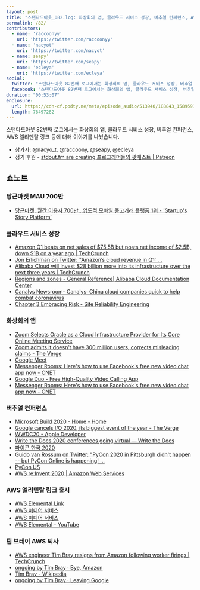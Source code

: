 ```yaml
---
layout: post
title: "스탠다드아웃_082.log: 화상회의 앱, 클라우드 서비스 성장, 버추얼 컨퍼런스, AWS 엘리멘탈 링크 등"
permalink: /82/
contributors:
  - name: 'raccoonyy'
    uri: 'https://twitter.com/raccoonyy'
  - name: 'nacyot'
    uri: 'https://twitter.com/nacyot'
  - name: seapy'
    uri: 'https://twitter.com/seapy'
  - name: 'ecleya'
    uri: 'https://twitter.com/ecleya'
social:
  twitter: "스탠다드아웃 82번째 로그에서는 화상회의 앱, 클라우드 서비스 성장, 버추얼 컨퍼런스, AWS 엘리멘탈 링크 등에 대해 이야기를 나눴습니다."
  facebook: "스탠다드아웃 82번째 로그에서는 화상회의 앱, 클라우드 서비스 성장, 버추얼 컨퍼런스, AWS 엘리멘탈 링크 등에 대해 이야기를 나눴습니다."
duration: "00:53:07"
enclosure:
  url: https://cdn-cf.podty.me/meta/episode_audio/513940/188843_1589591091352.mp3
  length: 76497282
---
```


스탠다드아웃 82번째 로그에서는 화상회의 앱, 클라우드 서비스 성장, 버추얼 컨퍼런스, AWS 엘리멘탈 링크 등에 대해 이야기를 나눴습니다.

* 참가자: [@nacyo_t][nac], [@raccoony][rac], [@seapy][sea], [@ecleya][ecl]
* 정기 후원 - [stdout.fm are creating 프로그래머들의 팟캐스트 \| Patreon](https://www.patreon.com/stdoutfm)

[nac]: https://twitter.com/nacyo_t
[rac]: https://twitter.com/raccoonyy
[sea]: https://twitter.com/seapy
[ecl]: https://twitter.com/ecleya


## 쇼노트
### 당근마켓 MAU 700만
* [당근마켓, 월간 이용자 700만…압도적 모바일 중고거래 플랫폼 1위 - 'Startup's Story Platform’](https://platum.kr/archives/140802)

### 클라우드 서비스 성장
* [Amazon Q1 beats on net sales of $75.5B but posts net income of $2.5B, down $1B on a year ago \| TechCrunch](https://techcrunch.com/2020/04/30/amazon-q1-beats-on-net-sales-of-75-5b-but-posts-net-income-of-2-5b-down-1b-on-a-year-ago/?tpcc=ECTW2020)
* [Jon Erlichman on Twitter: "Amazon’s cloud revenue in Q1: ...](https://twitter.com/JonErlichman/status/1255953221350232065?ref_src=twsrc%5Etfw)
* [Alibaba Cloud will invest $28 billion more into its infrastructure over the next three years \| TechCrunch](https://techcrunch.com/2020/04/19/alibaba-cloud-will-invest-28-billion-more-into-its-infrastructure-over-the-next-three-years/)
* [Regions and zones - General Reference\| Alibaba Cloud Documentation Center](https://www.alibabacloud.com/help/doc-detail/40654.htm)
* [Canalys Newsroom- Canalys: China cloud companies quick to help combat coronavirus](https://www.canalys.com/newsroom/canalys-china-cloud-infrastructure-Q4-2019)
* [Chapter 3 Embracing Risk - Site Reliability Engineering](https://landing.google.com/sre/sre-book/chapters/embracing-risk/)

### 화상회의 앱
* [Zoom Selects Oracle as a Cloud Infrastructure Provider for Its Core Online Meeting Service](https://www.oracle.com/corporate/pressrelease/zoom-selects-oracle-to-support-growth-042820.html)
* [Zoom admits it doesn’t have 300 million users, corrects misleading claims - The Verge](https://www.theverge.com/2020/4/30/21242421/zoom-300-million-users-incorrect-meeting-participants-statement)
* [Google Meet](https://meet.google.com/)
* [Messenger Rooms: Here's how to use Facebook's free new video chat app now - CNET](https://www.cnet.com/how-to/messenger-rooms-heres-how-to-use-facebooks-free-new-video-chat-app-now/)
* [Google Duo - Free High-Quality Video Calling App](https://duo.google.com/about/)
* [Messenger Rooms: Here's how to use Facebook's free new video chat app now - CNET](https://www.cnet.com/how-to/messenger-rooms-heres-how-to-use-facebooks-free-new-video-chat-app-now/)

### 버추얼 컨퍼런스
* [Microsoft Build 2020 - Home - Home](https://register.build.microsoft.com/)
* [Google cancels I/O 2020, its biggest event of the year - The Verge](https://www.theverge.com/2020/3/3/21163553/google-io-2020-cancelled-coronavirus-tech-developer-conference)
* [WWDC20 - Apple Developer](https://developer.apple.com/wwdc20/)
* [Write the Docs 2020 conferences going virtual — Write the Docs](https://www.writethedocs.org/blog/moving-portland-prague-2020-online/)
* [파이콘 한국 2020](https://www.pycon.kr/2020)
* [Guido van Rossum on Twitter: "PyCon 2020 in Pittsburgh didn't happen -- but PyCon Online is happening! ...](https://twitter.com/gvanrossum/status/1255575530264358913)
* [PyCon US](https://us.pycon.org/2020/online/)
* [AWS re:Invent 2020 \| Amazon Web Services](https://reinvent.awsevents.com/)

### AWS 엘리멘탈 링크 출시
* [AWS Elemental Link](https://aws.amazon.com/ko/medialive/features/link/)
* [AWS 미디어 서비스](https://aws.amazon.com/ko/media-services/)
* [AWS 미디어 서비스](https://aws.amazon.com/ko/media-services/)
* [AWS Elemental - YouTube](https://www.youtube.com/channel/UCj7FkILntTrAzITWw4MWEFA)

### 팀 브레이 AWS 퇴사
* [AWS engineer Tim Bray resigns from Amazon following worker firings \| TechCrunch](https://techcrunch.com/2020/05/04/aws-engineer-tim-bray-resigns-from-amazon-following-worker-firings/)
* [ongoing by Tim Bray · Bye, Amazon](https://www.tbray.org/ongoing/When/202x/2020/04/29/Leaving-Amazon)
* [Tim Bray - Wikipedia](https://en.wikipedia.org/wiki/Tim_Bray)
* [ongoing by Tim Bray · Leaving Google](https://www.tbray.org/ongoing/When/201x/2014/02/19/Leaving-Google)
